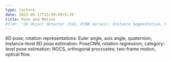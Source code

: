```yaml
---
type: lecture
date: 2023-05-17T23:59:59+5:19
title: Pose and Motion
#tldr: "2D Object detector (SSD, RCNN series); Instance Segmentation, Panoptic Segmentation; 3D object detection and instance segmentation"
---
```

6D pose; rotation representations: Euler angle, axis angle, quaternion; Instance-level 6D pose estimation: PoseCNN, rotation regression; category-level pose estimation: NOCS, orthogonal procrustes; two-frame motion, optical flow.